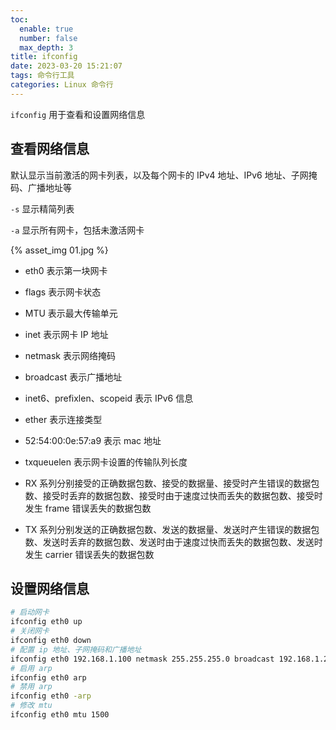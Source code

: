 ```yaml
---
toc:
  enable: true
  number: false
  max_depth: 3
title: ifconfig
date: 2023-03-20 15:21:07
tags: 命令行工具
categories: Linux 命令行
---
```


`ifconfig` 用于查看和设置网络信息

## 查看网络信息

默认显示当前激活的网卡列表，以及每个网卡的 IPv4 地址、IPv6 地址、子网掩码、广播地址等

`-s` 显示精简列表

`-a` 显示所有网卡，包括未激活网卡

{% asset_img 01.jpg %}

- eth0 表示第一块网卡

- flags 表示网卡状态

- MTU 表示最大传输单元

- inet 表示网卡 IP 地址

- netmask 表示网络掩码

- broadcast 表示广播地址

- inet6、prefixlen、scopeid 表示 IPv6 信息

- ether 表示连接类型

- 52:54:00:0e:57:a9 表示 mac 地址

- txqueuelen 表示网卡设置的传输队列长度

- RX 系列分别接受的正确数据包数、接受的数据量、接受时产生错误的数据包数、接受时丢弃的数据包数、接受时由于速度过快而丢失的数据包数、接受时发生 frame 错误丢失的数据包数

- TX 系列分别发送的正确数据包数、发送的数据量、发送时产生错误的数据包数、发送时丢弃的数据包数、发送时由于速度过快而丢失的数据包数、发送时发生 carrier 错误丢失的数据包数

## 设置网络信息

```sh
# 启动网卡
ifconfig eth0 up
# 关闭网卡
ifconfig eth0 down
# 配置 ip 地址、子网掩码和广播地址
ifconfig eth0 192.168.1.100 netmask 255.255.255.0 broadcast 192.168.1.255
# 启用 arp
ifconfig eth0 arp
# 禁用 arp
ifconfig eth0 -arp
# 修改 mtu
ifconfig eth0 mtu 1500
```